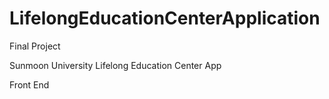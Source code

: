 # LifelongEducationCenterApplication


Final Project

Sunmoon University Lifelong Education Center App 

Front End
